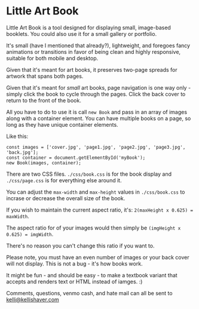 Little Art Book
====

Little Art Book is a tool designed for displaying small, image-based booklets. You could also use it for a small gallery or portfolio.

It's small (have I mentioned that already?), lightweight, and foregoes fancy animations or transitions in favor of being clean and highly responsive, suitable for both mobile and desktop.

Given that it's meant for art books, it preserves two-page spreads for artwork that spans both pages.

Given that it's meant for *small* art books, page navigation is one way only - simply click the book to cycle through the pages. Click the back cover to return to the front of the book.

All you have to do to use it is call `new Book` and pass in an array of images along with a container element. You can have multiple books on a page, so long as they have unique container elements.

Like this:

````
const images = ['cover.jpg', 'page1.jpg', 'page2.jpg', 'page3.jpg', 'back.jpg'];
const container = document.getElementById('myBook');
new Book(images, container);
````

There are two CSS files. `./css/book.css` is for the book display and `./css/page.css` is for everything else around it.

You can adjust the `max-width` and `max-height` values in `./css/book.css` to incrase or decrease the overall size of the book. 

If you wish to maintain the current aspect ratio, it's: `2(maxHeight x 0.625) = maxWidth`.

The aspect ratio for of your images would then simply be `(imgHeight x 0.625) = imgWidth`.

There's no reason you can't change this ratio if you want to.

Please note, you must have an even number of images or your back cover will not display. This is not a bug - it's how books work.

It might be fun - and should be easy - to make a textbook variant that accepts and renders text or HTML instead of iamges. :)

Comments, questions, venmo cash, and hate mail can all be sent to kelli@kellishaver.com
